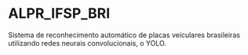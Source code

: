 # ALPR_IFSP_BRI
 Sistema de reconhecimento automático de placas veículares brasileiras utilizando redes neurais convolucionais, o YOLO.
